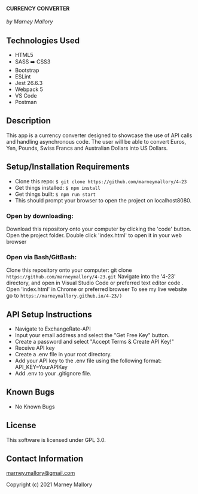 #### CURRENCY CONVERTER

_by Marney Mallory_

## Technologies Used

- HTML5
- SASS ➡️ CSS3
- Bootstrap
- ESLint
- Jest 26.6.3
- Webpack 5
- VS Code
- Postman

## Description

This app is a currency converter designed to showcase the use of API calls and handling asynchronous code. The user will be able to convert Euros, Yen, Pounds, Swiss Francs and Australian Dollars into US Dollars.

## Setup/Installation Requirements

- Clone this repo: `$ git clone https://github.com/marneymallory/4-23`
- Get things installed: `$ npm install`
- Get things built: `$ npm run start`
- This should prompt your browser to open the project on localhost8080.

### Open by downloading:

Download this repository onto your computer by clicking the 'code' button. Open the project folder. Double click 'index.html' to open it in your web browser

### Open via Bash/GitBash:

Clone this repository onto your computer: git clone `https://github.com/marneymallory/4-23.git` Navigate into the '4-23' directory, and open in Visual Studio Code or preferred text editor code . Open 'index.html' in Chrome or preferred browser To see my live website go to `https://marneymallory.github.io/4-23/)`

## API Setup Instructions

- Navigate to ExchangeRate-API
- Input your email address and select the "Get Free Key" button.
- Create a password and select "Accept Terms & Create API Key!"
- Receive API key
- Create a .env file in your root directory.
- Add your API key to the .env file using the following format: API_KEY=YourAPIKey
- Add .env to your .gitignore file.

## Known Bugs

- No Known Bugs

## License

This software is licensed under GPL 3.0.

## Contact Information

marney.mallory@gmail.com

Copyright (c) 2021 Marney Mallory
